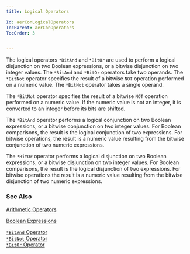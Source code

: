 ```yaml
---
title: Logical Operators

Id: aerConLogicalOperators
TocParent: aerConOperators
TocOrder: 3


---
```


The logical operators ```*BitAnd``` and ```*BitOr``` are used to perform a logical disjunction on two Boolean expressions, or a bitwise disjunction on two integer values. The ```*BitAnd``` and ```*BitOr``` operators take two operands. The ```*BitNot``` operator specifies the result of a bitwise ```NOT``` operation performed on a numeric value. The ```*BitNot``` operator takes a single operand. 

The ```*BitNot``` operator specifies the result of a bitwise ```NOT``` operation performed on a numeric value. If the numeric value is not an integer, it is converted to an integer before its bits are shifted. 

The ```*BitAnd``` operator performs a logical conjunction on two Boolean expressions, or a bitwise conjunction on two integer values. For Boolean comparisons, the result is the logical conjunction of two expressions. For bitwise operations, the result is a numeric value resulting from the bitwise conjunction of two numeric expressions. 

The ```*BitOr``` operator performs a logical disjunction on two Boolean expressions, or a bitwise disjunction on two integer values. For Boolean comparisons, the result is the logical disjunction of two expressions. For bitwise operations the result is a numeric value resulting from the bitwise disjunction of two numeric expressions. 

### See Also
[Arithmetic Operators](ecrConArithmeticOperators.html)

[Boolean Expressions](ecrConBooleanExpressions.html)

[```*BitAnd``` Operator](BitAnd_Operator.html)<br /> <a href="BitNot_Operator">```*BitNot``` Operator</a><br /> <a href="BitOr_Operator">```*BitOr``` Operator</a> 
